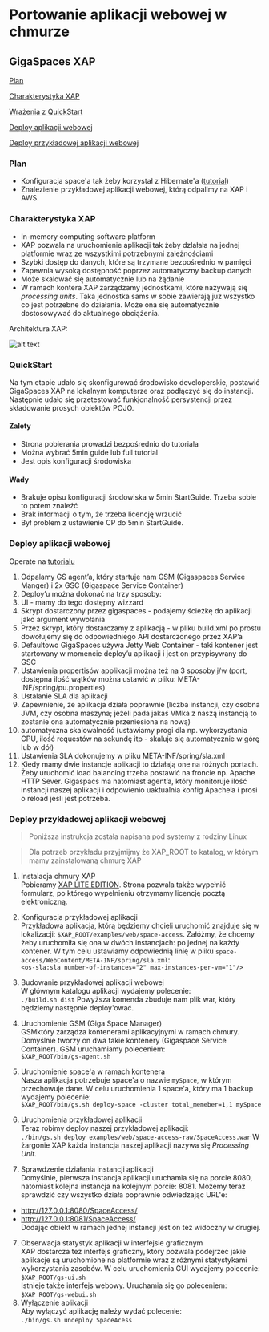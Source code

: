 Portowanie aplikacji webowej w chmurze
============================

GigaSpaces XAP
--------------

[Plan](#plan)

[Charakterystyka XAP](#charakterystyka-xap)

[Wrażenia z QuickStart](#quickstart)

[Deploy aplikacji webowej](#deploy-aplikacji-webowej)

[Deploy przykładowej aplikacji webowej](#deploy-przykladowej-aplikacji-webowe)

### Plan ###

* Konfiguracja space'a tak żeby korzystał z Hibernate'a
([tutorial](http://docs.gigaspaces.com/xap97/hibernate-space-persistency.html))
* Znalezienie przykładowej aplikacji webowej, którą odpalimy na XAP
i AWS.

### Charakterystyka XAP ###

* In-memory computing software platform
* XAP pozwala na uruchomienie aplikacji tak żeby dzlałała na jednej
platformie wraz ze wszystkimi potrzebnymi zależnościami
* Szybki dostęp do danych, które są trzymane bezpośrednio w pamięci
* Zapewnia wysoką dostępność poprzez automatyczny backup danych
* Może skalować się automatycznie lub na żądanie
* W ramach kontera XAP zarządzamy jednostkami, które nazywają się
*processing units*. Taka jednostka sams w sobie zawierają juz wszystko
co jest potrzebne do działania. Może ona się automatycznie dostosowywać
do aktualnego obciążenia.

Architektura XAP:

![alt text](http://d3a0pn6rx5g9yg.cloudfront.net/sites/default/files/xap_summer/big_big_image.png)

### QuickStart ###

Na tym etapie udało się skonfigurować środowisko developerskie, postawić
GigaSpaces XAP na lokalnym komputerze oraz podłączyć się do instancji.
Następnie udało się przetestować funkjonalność persystencji przez
składowanie prosych obiektów POJO.

#### Zalety ####

* Strona pobierania prowadzi bezpośrednio do tutoriala
* Można wybrać 5min guide lub full tutorial
* Jest opis konfiguracji środowiska

#### Wady ####

* Brakuje opisu konfiguracji środowiska w 5min StartGuide. Trzeba sobie
to potem znaleźć
* Brak informacji o tym, że trzeba licencję wrzucić
* Był problem z ustawienie CP do 5min StartGuide.

### Deploy aplikacji webowej ###

Operate na [tutorialu](http://docs.gigaspaces.com/xap97/step-1---deploying-your-web-application-to-the-gigaspaces-environment.html#DeployDirections)

1. Odpalamy GS agent’a, który startuje nam GSM (Gigaspaces Service
Manger) i 2x GSC (Gigaspace Service Container)
1. Deploy’u można dokonać na trzy sposoby:
  1. UI - mamy do tego dostępny wizzard
  1. Skrypt dostarczony przez gigaspaces - podajemy ścieżkę do
  aplikacji jako argument wywołania
  1. Przez skrypt, który dostarczamy z aplikacją - w pliku build.xml
  po prostu dowołujemy się do odpowiedniego API dostarczonego przez XAP’a
1. Defaultowo GigaSpaces używa Jetty Web Container - taki kontener
jest startowany w momencie deploy’u aplikacji i jest on przypisywany
do GSC
1. Ustawienia propertisów applikacji można też na 3 sposoby j/w (port,
dostępna ilość wątków można ustawić w pliku: META-INF/spring/pu.properties)
1. Ustalanie SLA dla aplikacji
  1. Zapewnienie, że aplikacja działa poprawnie (liczba instancji,
  czy osobna JVM, czy osobna maszyna; jeżeli pada jakaś VMka z naszą
  instancją to zostanie ona automatycznie przeniesiona na nową)
  1. automatyczna skalowalność (ustawiamy progi dla np. wykorzystania CPU,
  ilość requestów na sekundę itp - skaluje się automatycznie w górę
  lub w dół)
  1. Ustawienia SLA dokonujemy w pliku META-INF/spring/sla.xml
1. Kiedy mamy dwie instancje aplikacji to działają one na różnych
portach. Żeby uruchomić load balancing trzeba postawić na froncie np.
Apache HTTP Sever. Gigaspacs ma natomiast agent’a, który monitoruje
ilość instancji naszej aplikacji i odpowienio uaktualnia konfig
Apache’a i prosi o reload jeśli jest potrzeba.

### Deploy przykładowej aplikacji webowej ###

> Poniższa instrukcja została napisana pod systemy z rodziny Linux

> Dla potrzeb przykładu przyjmijmy że XAP_ROOT to katalog, w którym
mamy zainstalowaną chmurę XAP

1. Instalacja chmury XAP  
Pobieramy [XAP LITE EDITION](http://www.gigaspaces.com/xap-download).
Strona pozwala także wypełnić formularz, po którego wypełnieniu otrzymamy
licencję pocztą elektroniczną.

1. Konfiguracja przykładowej aplikacji  
Przykładowa aplikacja, którą będziemy chcieli uruchomić znajduje się
w lokalizacji: `$XAP_ROOT/examples/web/space-access`.
Załóżmy, że chcemy żeby uruchomiła się ona w dwóch
instancjach: po jednej na każdy kontener. W tym celu ustawiamy
odpowiednią linię w pliku
`space-access/WebContent/META-INF/spring/sla.xml`:  
 `<os-sla:sla number-of-instances="2" max-instances-per-vm="1"/>`
2. Budowanie przykładowej aplikacji webowej  
W głównym katalogu aplikacji wydajemy polecenie:  
`./build.sh dist`
Powyższa komenda zbuduje nam plik war, który będziemy następnie deploy'ować.
3. Uruchomienie GSM (Giga Space Manager)  
GSMktóry zarządza kontenerami aplikacyjnymi w ramach chmury.
Domyślnie tworzy on dwa takie kontenery (Gigaspace Service Container).
GSM uruchamiamy poleceniem:  
`$XAP_ROOT/bin/gs-agent.sh`
4. Uruchomienie space'a w ramach kontenera  
Nasza aplikacja potrzebuje space'a o nazwie `mySpace`, w którym
przechowuje dane.  W celu uruchomienia 1 space'a, który ma 1 backup
wydajemy polecenie:  
`$XAP_ROOT/bin/gs.sh deploy-space -cluster total_memeber=1,1 mySpace`
5. Uruchomienia przykładowej aplikacji  
Teraz robimy deploy naszej przykładowej aplikacji:  
`./bin/gs.sh deploy examples/web/space-access-raw/SpaceAccess.war`
W żargonie XAP każda instancja naszej aplikacji nazywa się
*Processing Unit*.
6. Sprawdzenie działania instancji aplikacji  
Domyślnie, pierwsza instancja aplikacji uruchamia się na porcie 8080,
natomiast kolejna instancja na kolejnym porcie: 8081. Możemy teraz
sprawdzić czy wszystko działa poprawnie odwiedzając URL'e:
 * http://127.0.0.1:8080/SpaceAccess/
 * http://127.0.0.1:8081/SpaceAccess/  
Dodając obiekt w ramach jednej instancji jest on też widoczny w drugiej.
7. Obserwacja statystyk aplikacji w interfejsie graficznym  
XAP dostarcza też interfejs graficzny, który pozwala podejrzeć
jakie aplikacje są uruchomione na platformie wraz z różnymi statystykami
wykorzystania zasobów. W celu uruchomienia GUI wydajemy polecenie:  
`$XAP_ROOT/gs-ui.sh`  
Istnieje także interfejs webowy. Uruchamia się go poleceniem:  
`$XAP_ROOT/gs-webui.sh`
8. Wyłączenie aplikacji  
Aby wyłączyć aplikację należy wydać polecenie:  
`./bin/gs.sh undeploy SpaceAcess`






